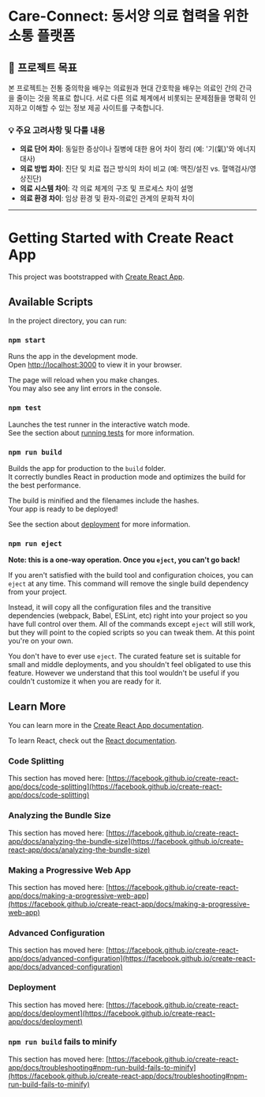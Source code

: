 # Care-Connect: 동서양 의료 협력을 위한 소통 플랫폼

## 🎯 프로젝트 목표

본 프로젝트는 전통 중의학을 배우는 의료원과 현대 간호학을 배우는 의료인 간의 간극을 줄이는 것을 목표로 합니다. 서로 다른 의료 체계에서 비롯되는 문제점들을 명확히 인지하고 이해할 수 있는 정보 제공 사이트를 구축합니다.

### 💡 주요 고려사항 및 다룰 내용

- **의료 단어 차이**: 동일한 증상이나 질병에 대한 용어 차이 정리 (예: '기(氣)'와 에너지 대사)
- **의료 방법 차이**: 진단 및 치료 접근 방식의 차이 비교 (예: 맥진/설진 vs. 혈액검사/영상진단)
- **의료 시스템 차이**: 각 의료 체계의 구조 및 프로세스 차이 설명
- **의료 환경 차이**: 임상 환경 및 환자-의료인 관계의 문화적 차이

---

# Getting Started with Create React App

This project was bootstrapped with [Create React App](https://github.com/facebook/create-react-app).

## Available Scripts

In the project directory, you can run:

### `npm start`

Runs the app in the development mode.\
Open [http://localhost:3000](http://localhost:3000) to view it in your browser.

The page will reload when you make changes.\
You may also see any lint errors in the console.

### `npm test`

Launches the test runner in the interactive watch mode.\
See the section about [running tests](https://facebook.github.io/create-react-app/docs/running-tests) for more information.

### `npm run build`

Builds the app for production to the `build` folder.\
It correctly bundles React in production mode and optimizes the build for the best performance.

The build is minified and the filenames include the hashes.\
Your app is ready to be deployed!

See the section about [deployment](https://facebook.github.io/create-react-app/docs/deployment) for more information.

### `npm run eject`

**Note: this is a one-way operation. Once you `eject`, you can't go back!**

If you aren't satisfied with the build tool and configuration choices, you can `eject` at any time. This command will remove the single build dependency from your project.

Instead, it will copy all the configuration files and the transitive dependencies (webpack, Babel, ESLint, etc) right into your project so you have full control over them. All of the commands except `eject` will still work, but they will point to the copied scripts so you can tweak them. At this point you're on your own.

You don't have to ever use `eject`. The curated feature set is suitable for small and middle deployments, and you shouldn't feel obligated to use this feature. However we understand that this tool wouldn't be useful if you couldn't customize it when you are ready for it.

## Learn More

You can learn more in the [Create React App documentation](https://facebook.github.io/create-react-app/docs/getting-started).

To learn React, check out the [React documentation](https://reactjs.org/).

### Code Splitting

This section has moved here: [https://facebook.github.io/create-react-app/docs/code-splitting](https://facebook.github.io/create-react-app/docs/code-splitting)

### Analyzing the Bundle Size

This section has moved here: [https://facebook.github.io/create-react-app/docs/analyzing-the-bundle-size](https://facebook.github.io/create-react-app/docs/analyzing-the-bundle-size)

### Making a Progressive Web App

This section has moved here: [https://facebook.github.io/create-react-app/docs/making-a-progressive-web-app](https://facebook.github.io/create-react-app/docs/making-a-progressive-web-app)

### Advanced Configuration

This section has moved here: [https://facebook.github.io/create-react-app/docs/advanced-configuration](https://facebook.github.io/create-react-app/docs/advanced-configuration)

### Deployment

This section has moved here: [https://facebook.github.io/create-react-app/docs/deployment](https://facebook.github.io/create-react-app/docs/deployment)

### `npm run build` fails to minify

This section has moved here: [https://facebook.github.io/create-react-app/docs/troubleshooting#npm-run-build-fails-to-minify](https://facebook.github.io/create-react-app/docs/troubleshooting#npm-run-build-fails-to-minify)
